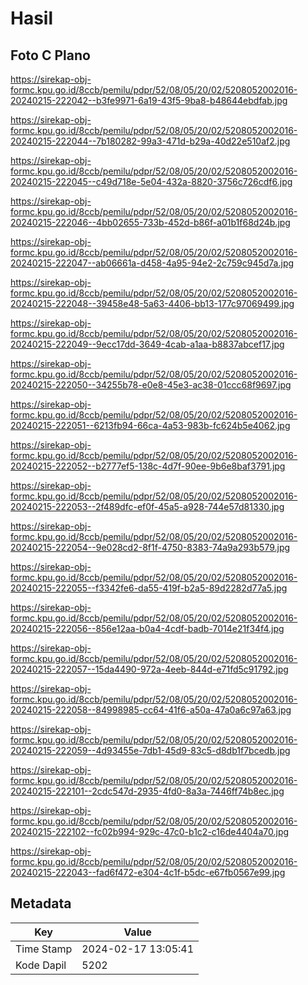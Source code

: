 # Hasil

## Foto C Plano

https://sirekap-obj-formc.kpu.go.id/8ccb/pemilu/pdpr/52/08/05/20/02/5208052002016-20240215-222042--b3fe9971-6a19-43f5-9ba8-b48644ebdfab.jpg

https://sirekap-obj-formc.kpu.go.id/8ccb/pemilu/pdpr/52/08/05/20/02/5208052002016-20240215-222044--7b180282-99a3-471d-b29a-40d22e510af2.jpg

https://sirekap-obj-formc.kpu.go.id/8ccb/pemilu/pdpr/52/08/05/20/02/5208052002016-20240215-222045--c49d718e-5e04-432a-8820-3756c726cdf6.jpg

https://sirekap-obj-formc.kpu.go.id/8ccb/pemilu/pdpr/52/08/05/20/02/5208052002016-20240215-222046--4bb02655-733b-452d-b86f-a01b1f68d24b.jpg

https://sirekap-obj-formc.kpu.go.id/8ccb/pemilu/pdpr/52/08/05/20/02/5208052002016-20240215-222047--ab06661a-d458-4a95-94e2-2c759c945d7a.jpg

https://sirekap-obj-formc.kpu.go.id/8ccb/pemilu/pdpr/52/08/05/20/02/5208052002016-20240215-222048--39458e48-5a63-4406-bb13-177c97069499.jpg

https://sirekap-obj-formc.kpu.go.id/8ccb/pemilu/pdpr/52/08/05/20/02/5208052002016-20240215-222049--9ecc17dd-3649-4cab-a1aa-b8837abcef17.jpg

https://sirekap-obj-formc.kpu.go.id/8ccb/pemilu/pdpr/52/08/05/20/02/5208052002016-20240215-222050--34255b78-e0e8-45e3-ac38-01ccc68f9697.jpg

https://sirekap-obj-formc.kpu.go.id/8ccb/pemilu/pdpr/52/08/05/20/02/5208052002016-20240215-222051--6213fb94-66ca-4a53-983b-fc624b5e4062.jpg

https://sirekap-obj-formc.kpu.go.id/8ccb/pemilu/pdpr/52/08/05/20/02/5208052002016-20240215-222052--b2777ef5-138c-4d7f-90ee-9b6e8baf3791.jpg

https://sirekap-obj-formc.kpu.go.id/8ccb/pemilu/pdpr/52/08/05/20/02/5208052002016-20240215-222053--2f489dfc-ef0f-45a5-a928-744e57d81330.jpg

https://sirekap-obj-formc.kpu.go.id/8ccb/pemilu/pdpr/52/08/05/20/02/5208052002016-20240215-222054--9e028cd2-8f1f-4750-8383-74a9a293b579.jpg

https://sirekap-obj-formc.kpu.go.id/8ccb/pemilu/pdpr/52/08/05/20/02/5208052002016-20240215-222055--f3342fe6-da55-419f-b2a5-89d2282d77a5.jpg

https://sirekap-obj-formc.kpu.go.id/8ccb/pemilu/pdpr/52/08/05/20/02/5208052002016-20240215-222056--856e12aa-b0a4-4cdf-badb-7014e21f34f4.jpg

https://sirekap-obj-formc.kpu.go.id/8ccb/pemilu/pdpr/52/08/05/20/02/5208052002016-20240215-222057--15da4490-972a-4eeb-844d-e71fd5c91792.jpg

https://sirekap-obj-formc.kpu.go.id/8ccb/pemilu/pdpr/52/08/05/20/02/5208052002016-20240215-222058--84998985-cc64-41f6-a50a-47a0a6c97a63.jpg

https://sirekap-obj-formc.kpu.go.id/8ccb/pemilu/pdpr/52/08/05/20/02/5208052002016-20240215-222059--4d93455e-7db1-45d9-83c5-d8db1f7bcedb.jpg

https://sirekap-obj-formc.kpu.go.id/8ccb/pemilu/pdpr/52/08/05/20/02/5208052002016-20240215-222101--2cdc547d-2935-4fd0-8a3a-7446ff74b8ec.jpg

https://sirekap-obj-formc.kpu.go.id/8ccb/pemilu/pdpr/52/08/05/20/02/5208052002016-20240215-222102--fc02b994-929c-47c0-b1c2-c16de4404a70.jpg

https://sirekap-obj-formc.kpu.go.id/8ccb/pemilu/pdpr/52/08/05/20/02/5208052002016-20240215-222043--fad6f472-e304-4c1f-b5dc-e67fb0567e99.jpg


## Metadata

| Key        | Value               |
| ---------- | ------------------- |
| Time Stamp | 2024-02-17 13:05:41 |
| Kode Dapil | 5202                |



